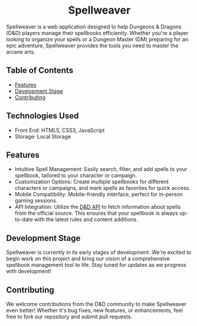 <h1 align="center">Spellweaver</h1>
Spellweaver is a web application designed to help Dungeons &amp; Dragons (D&D) players manage their spellbooks efficiently. Whether you're a player looking to organize your spells or a Dungeon Master (DM) preparing for an epic adventure, Spellweaver provides the tools you need to master the arcane arts.

## Table of Contents
- [Features](#features)
- [Development Stage](#development-stage)
- [Contributing](#contributing)

## Technologies Used
- Front End: HTML5, CSS3, JavaScript
- Storage: Local Storage

## Features
-  Intuitive Spell Management: Easily search, filter, and add spells to your spellbook, tailored to your character or campaign.
-  Customization Options: Create multiple spellbooks for different characters or campaigns, and mark spells as favorites for quick access.
-  Mobile Compatibility: Mobile-friendly interface, perfect for in-person gaming sessions.
- API Integration: Utilize the [D&D API](https://www.dnd5eapi.co/) to fetch information about spells from the official source. This ensures that your spellbook is always up-to-date with the latest rules and content additions.

## Development Stage
Spellweaver is currently in its early stages of development. We're excited to begin work on this project and bring our vision of a comprehensive spellbook management tool to life. Stay tuned for updates as we progress with development!

## Contributing
We welcome contributions from the D&D community to make Spellweaver even better! Whether it's bug fixes, new features, or enhancements, feel free to fork our repository and submit pull requests. 
